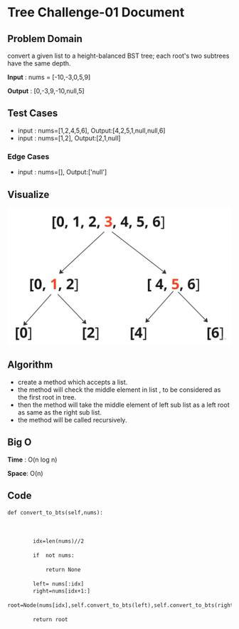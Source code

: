 # Tree Challenge-01 Document

## Problem Domain

convert a given list to a height-balanced BST tree; each root's two subtrees have the same depth.




**Input** : nums = [-10,-3,0,5,9]

**Output** : [0,-3,9,-10,null,5]

## Test Cases

- input : nums=[1,2,4,5,6], Output:[4,2,5,1,null,null,6]
- input : nums=[1,2], Output:[2,1,null]


### Edge Cases

- input : nums=[], Output:['null']





## Visualize

![tree](./tree%20(11).jpg)


## Algorithm


- create a method which accepts a list.
- the method will check the middle element in list , to be considered as the first root in tree.
- then the method will take the middle element of left sub list as a left root as same as the right sub list.
- the method will be called recursively.




## Big O



**Time** :  O(n log n)

**Space**: O(n)



## Code

```
def convert_to_bts(self,nums):



        idx=len(nums)//2

        if  not nums:

            return None
        
        left= nums[:idx]
        right=nums[idx+1:]
        root=Node(nums[idx],self.convert_to_bts(left),self.convert_to_bts(right))   

        return root

        

```
